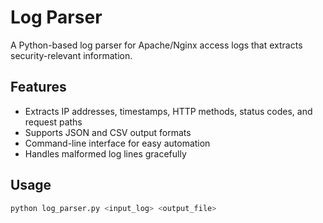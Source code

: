 # Log Parser

A Python-based log parser for Apache/Nginx access logs that extracts security-relevant information.

## Features
- Extracts IP addresses, timestamps, HTTP methods, status codes, and request paths
- Supports JSON and CSV output formats
- Command-line interface for easy automation
- Handles malformed log lines gracefully

## Usage
```bash
python log_parser.py <input_log> <output_file>